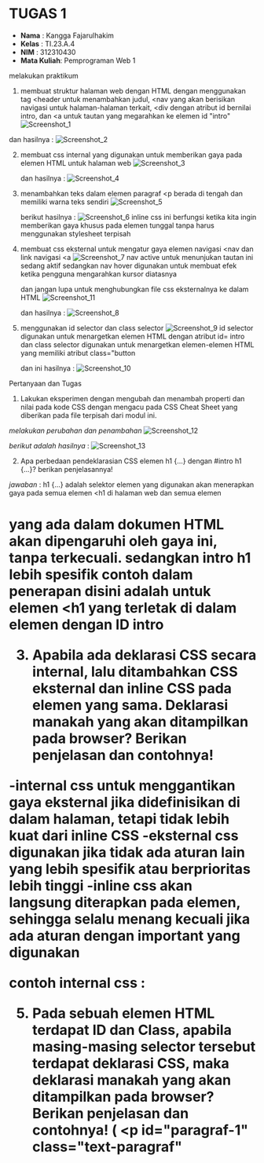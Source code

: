 # TUGAS 1
- **Nama**    : Kangga Fajarulhakim
- **Kelas**   : TI.23.A.4
- **NIM**     : 312310430
- **Mata Kuliah**: Pemprograman Web 1

melakukan praktikum 

1. membuat struktur halaman web dengan HTML dengan menggunakan tag <header untuk menambahkan judul, <nav yang akan berisikan navigasi untuk halaman-halaman terkait, <div dengan atribut id bernilai intro, dan <a untuk tautan yang megarahkan ke elemen id "intro"
   ![Screenshot_1](https://github.com/user-attachments/assets/aa63bb96-d6f0-4ef6-98b6-2ac2dfa0965e)

  dan hasilnya :
  ![Screenshot_2](https://github.com/user-attachments/assets/e0ab9198-a091-42cd-90a7-b84ff4c8a7fd)

2. membuat css internal yang digunakan untuk memberikan gaya pada elemen HTML untuk halaman web
   ![Screenshot_3](https://github.com/user-attachments/assets/2c247aa6-64f5-4691-a4e3-d7c4baa8e269)

   dan hasilnya :
   ![Screenshot_4](https://github.com/user-attachments/assets/8e176135-1ec7-45d1-824f-6ef2fe9fb079)

3. menambahkan teks dalam elemen paragraf <p berada di tengah dan memiliki warna teks sendiri
   ![Screenshot_5](https://github.com/user-attachments/assets/c0082aed-1e17-49be-b45b-4ae3b2a491f5)

   berikut hasilnya :
   ![Screenshot_6](https://github.com/user-attachments/assets/32f7a6cd-18ae-4bc9-be72-3f1a3e4b275e)
   inline css ini berfungsi ketika kita ingin memberikan gaya khusus pada elemen tunggal tanpa harus menggunakan stylesheet terpisah

4. membuat css eksternal untuk mengatur gaya elemen navigasi <nav dan link navigasi <a
   ![Screenshot_7](https://github.com/user-attachments/assets/0a47460f-8f24-4611-8dba-a11cc4901765)
   nav active untuk menunjukan tautan ini sedang aktif sedangkan nav hover digunakan untuk membuat efek ketika pengguna mengarahkan kursor diatasnya

   dan jangan lupa untuk menghubungkan file css eksternalnya ke dalam HTML
   ![Screenshot_11](https://github.com/user-attachments/assets/2b85fa84-7221-4a0a-98f3-3d5da06de614)

   dan hasilnya :
   ![Screenshot_8](https://github.com/user-attachments/assets/2e439276-811c-45f7-a363-ca09b9c5ad2d)

5. menggunakan id selector dan class selector
   ![Screenshot_9](https://github.com/user-attachments/assets/44711507-f3c4-42e9-a79d-7f771301ee27)
   id selector digunakan untuk menargetkan elemen HTML dengan atribut id= intro dan class selector digunakan untuk menargetkan elemen-elemen HTML yang memiliki atribut class="button

   dan ini hasilnya :
   ![Screenshot_10](https://github.com/user-attachments/assets/b6d0a106-8662-4538-9b5e-b81761899c32)

Pertanyaan dan Tugas
1. Lakukan eksperimen dengan mengubah dan menambah properti dan nilai pada kode CSS dengan mengacu pada CSS Cheat Sheet yang diberikan pada file terpisah dari modul ini.

  *melakukan perubahan dan penambahan*
  ![Screenshot_12](https://github.com/user-attachments/assets/5c8aa3fc-d5f7-43ba-b8a5-a40f830579cd)

  *berikut adalah hasilnya* :
  ![Screenshot_13](https://github.com/user-attachments/assets/ae498d67-88b1-4350-9a67-fe99b816b828)

2. Apa perbedaan pendeklarasian CSS elemen h1 {...} dengan #intro h1 {...}? berikan penjelasannya!
   
  *jawaban* : h1 {...} adalah selektor elemen yang digunakan akan menerapkan gaya pada semua elemen <h1 di halaman web dan semua elemen <h1> yang ada dalam dokumen HTML akan dipengaruhi oleh gaya ini, tanpa terkecuali. sedangkan intro h1 lebih spesifik contoh dalam penerapan disini adalah untuk elemen <h1 yang terletak di dalam elemen dengan ID intro

3. Apabila ada deklarasi CSS secara internal, lalu ditambahkan CSS eksternal dan inline CSS pada elemen yang sama. Deklarasi manakah yang akan ditampilkan pada browser? Berikan
penjelasan dan contohnya!

  -internal css untuk menggantikan gaya eksternal jika didefinisikan di dalam halaman, tetapi tidak lebih kuat dari inline CSS
  -eksternal css digunakan jika tidak ada aturan lain yang lebih spesifik atau berprioritas lebih tinggi
  -inline css akan langsung diterapkan pada elemen, sehingga selalu menang kecuali jika ada aturan dengan important yang digunakan

  contoh internal css :
  
  

5. Pada sebuah elemen HTML terdapat ID dan Class, apabila masing-masing selector tersebut
terdapat deklarasi CSS, maka deklarasi manakah yang akan ditampilkan pada browser?
Berikan penjelasan dan contohnya! ( <p id="paragraf-1" class="text-paragraf"







   

